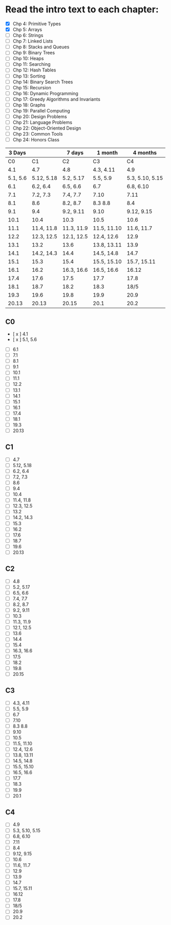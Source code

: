 # Read the intro text to each chapter:

- [x] Chp 4: Primitive Types
- [x] Chp 5: Arrays
- [ ] Chp 6: Strings
- [ ] Chp 7: Linked Lists
- [ ] Chp 8: Stacks and Queues
- [ ] Chp 9: Binary Trees
- [ ] Chp 10: Heaps
- [ ] Chp 11: Searching
- [ ] Chp 12: Hash Tables
- [ ] Chp 13: Sorting
- [ ] Chp 14: Binary Search Trees
- [ ] Chp 15: Recursion
- [ ] Chp 16: Dynamic Programming
- [ ] Chp 17: Greedy Algorithms and Invariants
- [ ] Chp 18: Graphs
- [ ] Chp 19: Parallel Computing
- [ ] Chp 20: Design Problems
- [ ] Chp 21: Language Problems
- [ ] Chp 22: Object-Oriented Design
- [ ] Chp 23: Common Tools
- [ ] Chp 24: Honors Class

| 3 Days   |            | 7 days     | 1 month     | 4 months        |
| -------- | ---------- | ---------- | ----------- | --------------- |
| C0       | C1         | C2         | C3          | C4              |
| 4.1      | 4.7        | 4.8        | 4.3, 4.11   | 4.9             |
| 5.1, 5.6 | 5.12, 5.18 | 5.2, 5.17  | 5.5, 5.9    | 5.3, 5.10, 5.15 |
| 6.1      | 6.2, 6.4   | 6.5, 6.6   | 6.7         | 6.8, 6.10       |
| 7.1      | 7.2, 7.3   | 7.4, 7.7   | 7.10        | 7.11            |
| 8.1      | 8.6        | 8.2, 8.7   | 8.3 8.8     | 8.4             |
| 9.1      | 9.4        | 9.2, 9.11  | 9.10        | 9.12, 9.15      |
| 10.1     | 10.4       | 10.3       | 10.5        | 10.6            |
| 11.1     | 11.4, 11.8 | 11.3, 11.9 | 11.5, 11.10 | 11.6, 11.7      |
| 12.2     | 12.3, 12.5 | 12.1, 12.5 | 12.4, 12.6  | 12.9            |
| 13.1     | 13.2       | 13.6       | 13.8, 13.11 | 13.9            |
| 14.1     | 14.2, 14.3 | 14.4       | 14.5, 14.8  | 14.7            |
| 15.1     | 15.3       | 15.4       | 15.5, 15.10 | 15.7, 15.11     |
| 16.1     | 16.2       | 16.3, 16.6 | 16.5, 16.6  | 16.12           |
| 17.4     | 17.6       | 17.5       | 17.7        | 17.8            |
| 18.1     | 18.7       | 18.2       | 18.3        | 18/5            |
| 19.3     | 19.6       | 19.8       | 19.9        | 20.9            |
| 20.13    | 20.13      | 20.15      | 20.1        | 20.2            |


## C0
- [ x ] 4.1     
- [ x ] 5.1, 5.6
- [ ] 6.1     
- [ ] 7.1     
- [ ] 8.1     
- [ ] 9.1     
- [ ] 10.1    
- [ ] 11.1    
- [ ] 12.2    
- [ ] 13.1    
- [ ] 14.1    
- [ ] 15.1    
- [ ] 16.1    
- [ ] 17.4    
- [ ] 18.1    
- [ ] 19.3    
- [ ] 20.13

## C1
- [ ] 4.7       
- [ ] 5.12, 5.18
- [ ] 6.2, 6.4  
- [ ] 7.2, 7.3  
- [ ] 8.6       
- [ ] 9.4       
- [ ] 10.4      
- [ ] 11.4, 11.8
- [ ] 12.3, 12.5
- [ ] 13.2      
- [ ] 14.2, 14.3
- [ ] 15.3      
- [ ] 16.2      
- [ ] 17.6      
- [ ] 18.7      
- [ ] 19.6      
- [ ] 20.13

## C2
- [ ] 4.8       
- [ ] 5.2, 5.17 
- [ ] 6.5, 6.6  
- [ ] 7.4, 7.7  
- [ ] 8.2, 8.7  
- [ ] 9.2, 9.11 
- [ ] 10.3      
- [ ] 11.3, 11.9
- [ ] 12.1, 12.5
- [ ] 13.6      
- [ ] 14.4      
- [ ] 15.4      
- [ ] 16.3, 16.6
- [ ] 17.5      
- [ ] 18.2      
- [ ] 19.8      
- [ ] 20.15     

## C3
- [ ] 4.3, 4.11  
- [ ] 5.5, 5.9   
- [ ] 6.7        
- [ ] 7.10       
- [ ] 8.3 8.8    
- [ ] 9.10       
- [ ] 10.5       
- [ ] 11.5, 11.10
- [ ] 12.4, 12.6 
- [ ] 13.8, 13.11
- [ ] 14.5, 14.8 
- [ ] 15.5, 15.10
- [ ] 16.5, 16.6 
- [ ] 17.7       
- [ ] 18.3       
- [ ] 19.9       
- [ ] 20.1       

## C4
- [ ] 4.9            
- [ ] 5.3, 5.10, 5.15
- [ ] 6.8, 6.10      
- [ ] 7.11           
- [ ] 8.4            
- [ ] 9.12, 9.15     
- [ ] 10.6           
- [ ] 11.6, 11.7     
- [ ] 12.9           
- [ ] 13.9           
- [ ] 14.7           
- [ ] 15.7, 15.11    
- [ ] 16.12          
- [ ] 17.8           
- [ ] 18/5           
- [ ] 20.9           
- [ ] 20.2           